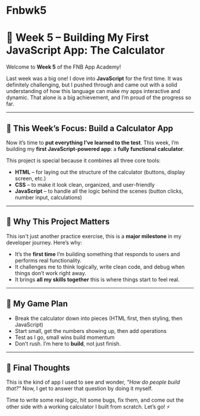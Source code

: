 # Fnbwk5
# 🧮 Week 5 – Building My First JavaScript App: The Calculator

Welcome to **Week 5** of the FNB App Academy!

Last week was a big one! I dove into **JavaScript** for the first time. It was definitely challenging, but I pushed through and came out with a solid understanding of how this language can make my apps interactive and dynamic. That alone is a big achievement, and I’m proud of the progress so far.

---

## 🔧 This Week’s Focus: Build a Calculator App

Now it’s time to **put everything I’ve learned to the test**. This week, I’m building my **first JavaScript-powered app**: a **fully functional calculator**.

This project is special because it combines all three core tools:

- **HTML** – for laying out the structure of the calculator (buttons, display screen, etc.)
- **CSS** – to make it look clean, organized, and user-friendly
- **JavaScript** – to handle all the logic behind the scenes (button clicks, number input, calculations)

---

## 🎯 Why This Project Matters

This isn't just another practice exercise, this is a **major milestone** in my developer journey. Here’s why:

- It’s the **first time** I’m building something that responds to users and performs real functionality.
- It challenges me to think logically, write clean code, and debug when things don’t work right away.
- It brings **all my skills together** this is where things start to feel real.

---

## 📝 My Game Plan

- Break the calculator down into pieces (HTML first, then styling, then JavaScript)
- Start small, get the numbers showing up, then add operations
- Test as I go, small wins build momentum
- Don’t rush. I’m here to **build**, not just finish.

---

## 💬 Final Thoughts

This is the kind of app I used to see and wonder, *"How do people build that?"* Now, I get to answer that question by doing it myself.

Time to write some real logic, hit some bugs, fix them, and come out the other side with a working calculator I built from scratch. Let’s go! ⚡
